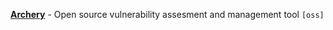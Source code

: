 [**Archery**](https://archerysec.info/) - Open source vulnerability assesment and management tool `[oss]`